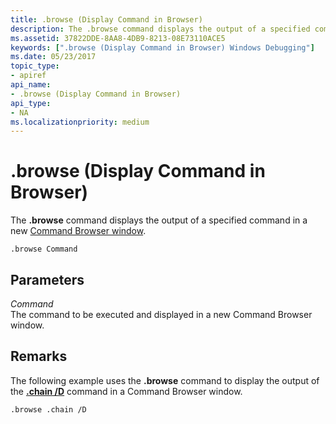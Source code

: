 ```yaml
---
title: .browse (Display Command in Browser)
description: The .browse command displays the output of a specified command in a new Command Browser window.
ms.assetid: 37822DDE-8AA8-4DB9-8213-08E73110ACE5
keywords: [".browse (Display Command in Browser) Windows Debugging"]
ms.date: 05/23/2017
topic_type:
- apiref
api_name:
- .browse (Display Command in Browser)
api_type:
- NA
ms.localizationpriority: medium
---
```


# .browse (Display Command in Browser)


The **.browse** command displays the output of a specified command in a new [Command Browser window](command-browser-window.md).

```dbgcmd
.browse Command
```

## <span id="Parameters"></span><span id="parameters"></span><span id="PARAMETERS"></span>Parameters


<span id="Command"></span><span id="command"></span><span id="COMMAND"></span>*Command*  
The command to be executed and displayed in a new Command Browser window.

Remarks
-------

The following example uses the **.browse** command to display the output of the [**.chain /D**](-chain--list-debugger-extensions-.md) command in a Command Browser window.

```dbgcmd
.browse .chain /D
```

 

 





